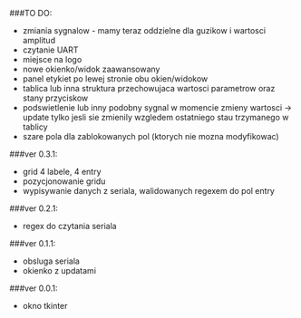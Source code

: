 ###TO DO:
- zmiania sygnalow - mamy teraz oddzielne dla guzikow i wartosci amplitud
- czytanie UART
- miejsce na logo
- nowe okienko/widok zaawansowany
- panel etykiet po lewej stronie obu okien/widokow
- tablica lub inna struktura przechowujaca wartosci parametrow oraz stany przyciskow
- podswietlenie lub inny podobny sygnal w momencie zmieny wartosci -> update tylko jesli sie zmienily wzgledem ostatniego stau trzymanego w tablicy
- szare pola dla zablokowanych pol (ktorych nie mozna modyfikowac)

###ver 0.3.1:
- grid 4 labele, 4 entry
- pozycjonowanie gridu
- wypisywanie danych z seriala, walidowanych regexem do pol entry

###ver 0.2.1:
- regex do czytania seriala

###ver 0.1.1:
- obsluga seriala
- okienko z updatami

###ver 0.0.1:
- okno tkinter
